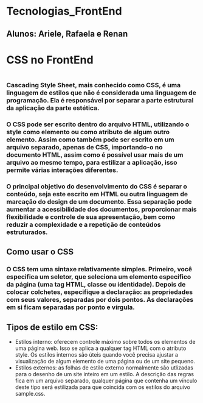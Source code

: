 # Tecnologias_FrontEnd
## Alunos: Ariele, Rafaela e Renan
<h1>CSS no FrontEnd<h1>

### Cascading Style Sheet, mais conhecido como CSS, é uma linguagem de estilos que não é considerada uma linguagem de programação. Ela é responsável por separar a parte estrutural da aplicação da parte estética.

### O CSS pode ser escrito dentro do arquivo HTML, utilizando o style como elemento  ou como atributo de algum outro elemento. Assim como também pode ser escrito em um arquivo separado, apenas de CSS, importando-o no documento HTML, assim como é possível usar mais de um arquivo ao mesmo tempo, para estilizar a aplicação, isso permite várias interações diferentes.

### O principal objetivo do desenvolvimento do CSS é separar o conteúdo, seja este escrito em HTML ou outra linguagem de marcação do design de um documento. Essa separação pode aumentar a acessibilidade dos documentos, proporcionar mais flexibilidade e controle de sua apresentação, bem como reduzir a complexidade e a repetição de conteúdos estruturados.

## Como usar o CSS
### O CSS tem uma sintaxe relativamente simples. Primeiro, você especifica um seletor, que seleciona um elemento específico da página (uma tag HTML, classe ou identidade). Depois de colocar colchetes, especifique a declaração: as propriedades com seus valores, separadas por dois pontos. As declarações em si ficam separadas por ponto e vírgula.

## Tipos de estilo em CSS:
* Estilos interno: oferecem controle máximo sobre todos os elementos de uma página web. Isso se aplica a qualquer tag HTML com o atributo style. Os estilos internos são úteis quando você precisa ajustar a visualização de algum elemento de uma página ou de um site pequeno.
* Estilos externos: as folhas de estilo externo normalmente são utlizadas para o desenho de um site inteiro em um estilo. A descrição das regras fica em um arquivo separado, qualquer página que contenha um vínculo deste tipo será estilizada para que coincida com os estilos do arquivo sample.css. 


